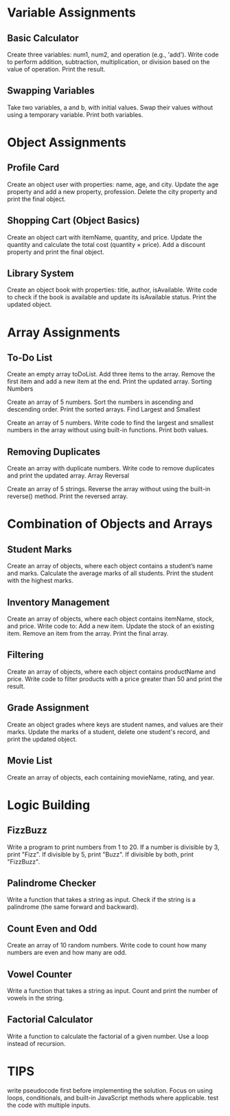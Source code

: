 # Variable Assignments

## Basic Calculator

Create three variables: num1, num2, and operation (e.g., 'add').
Write code to perform addition, subtraction, multiplication, or division based on the value of operation.
Print the result.

## Swapping Variables

Take two variables, a and b, with initial values.
Swap their values without using a temporary variable.
Print both variables.

# Object Assignments

## Profile Card

Create an object user with properties: name, age, and city.
Update the age property and add a new property, profession.
Delete the city property and print the final object.

## Shopping Cart (Object Basics)

Create an object cart with itemName, quantity, and price.
Update the quantity and calculate the total cost (quantity × price).
Add a discount property and print the final object.

## Library System

Create an object book with properties: title, author, isAvailable.
Write code to check if the book is available and update its isAvailable status.
Print the updated object.

# Array Assignments

## To-Do List

Create an empty array toDoList.
Add three items to the array.
Remove the first item and add a new item at the end.
Print the updated array.
Sorting Numbers

Create an array of 5 numbers.
Sort the numbers in ascending and descending order.
Print the sorted arrays.
Find Largest and Smallest

Create an array of 5 numbers.
Write code to find the largest and smallest numbers in the array without using built-in functions.
Print both values.

## Removing Duplicates

Create an array with duplicate numbers.
Write code to remove duplicates and print the updated array.
Array Reversal

Create an array of 5 strings.
Reverse the array without using the built-in reverse() method.
Print the reversed array.

# Combination of Objects and Arrays

## Student Marks

Create an array of objects, where each object contains a student’s name and marks.
Calculate the average marks of all students.
Print the student with the highest marks.

## Inventory Management

Create an array of objects, where each object contains itemName, stock, and price.
Write code to:
Add a new item.
Update the stock of an existing item.
Remove an item from the array.
Print the final array.

## Filtering

Create an array of objects, where each object contains productName and price.
Write code to filter products with a price greater than 50 and print the result.

## Grade Assignment

Create an object grades where keys are student names, and values are their marks.
Update the marks of a student, delete one student's record, and print the updated object.

## Movie List

Create an array of objects, each containing movieName, rating, and year.

# Logic Building

## FizzBuzz

Write a program to print numbers from 1 to 20.
If a number is divisible by 3, print "Fizz". If divisible by 5, print "Buzz". If divisible by both, print "FizzBuzz".

## Palindrome Checker

Write a function that takes a string as input.
Check if the string is a palindrome (the same forward and backward).

## Count Even and Odd

Create an array of 10 random numbers.
Write code to count how many numbers are even and how many are odd.

## Vowel Counter

Write a function that takes a string as input.
Count and print the number of vowels in the string.

## Factorial Calculator

Write a function to calculate the factorial of a given number.
Use a loop instead of recursion.

# TIPS

write pseudocode first before implementing the solution.
Focus on using loops, conditionals, and built-in JavaScript methods where applicable.
test the code with multiple inputs.

